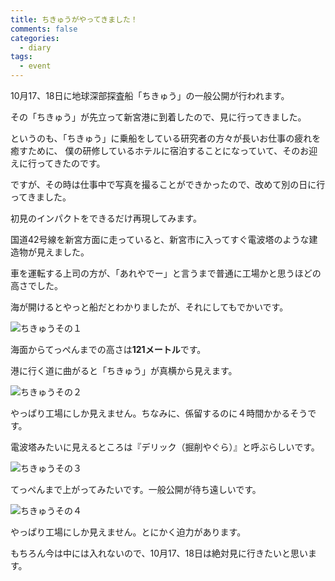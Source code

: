 ```yaml
---
title: ちきゅうがやってきました！
comments: false
categories:
  - diary
tags:
  - event
---
```


10月17、18日に地球深部探査船「ちきゅう」の一般公開が行われます。

その「ちきゅう」が先立って新宮港に到着したので、見に行ってきました。

というのも、「ちきゅう」に乗船をしている研究者の方々が長いお仕事の疲れを癒すために、
僕の研修しているホテルに宿泊することになっていて、そのお迎えに行ってきたのです。

ですが、その時は仕事中で写真を撮ることができかったので、改めて別の日に行ってきました。

初見のインパクトをできるだけ再現してみます。

国道42号線を新宮方面に走っていると、新宮市に入ってすぐ電波塔のような建造物が見えました。

車を運転する上司の方が、「あれやでー」と言うまで普通に工場かと思うほどの高さでした。

海が開けるとやっと船だとわかりましたが、それにしてもでかいです。

![ちきゅうその１][1]

海面からてっぺんまでの高さは**121メートル**です。

港に行く道に曲がると「ちきゅう」が真横から見えます。

![ちきゅうその２][2]

やっぱり工場にしか見えません。ちなみに、係留するのに４時間かかるそうです。

電波塔みたいに見えるところは『デリック（掘削やぐら）』と呼ぶらしいです。

![ちきゅうその３][3]

てっぺんまで上がってみたいです。一般公開が待ち遠しいです。

![ちきゅうその４][4]

やっぱり工場にしか見えません。とにかく迫力があります。

もちろん今は中には入れないので、10月17、18日は絶対見に行きたいと思います。

[1]: /img/uploads/2009/10/chikyu-jamstec-coming-shingu-port-1.jpg
[2]: /img/uploads/2009/10/chikyu-jamstec-coming-shingu-port-2.jpg
[3]: /img/uploads/2009/10/chikyu-jamstec-coming-shingu-port-3.jpg
[4]: /img/uploads/2009/10/chikyu-jamstec-coming-shingu-port-4.jpg
